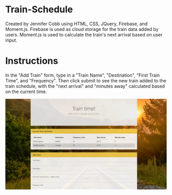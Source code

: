 # Train-Schedule
Created by Jennifer Cobb using HTML, CSS, JQuery, Firebase, and Moment.js. Firebase is used as cloud storage for the train data added by users. Moment.js is used to calculate the train's next arrival based on user input.

# Instructions
In the "Add Train" form, type in a "Train Name", "Destination", "First Train Time", and "Frequency". Then click submit to see the new train added to the train schedule, with the "next arrival" and "minutes away" calculated based on the current time.

![Screenshot](https://raw.githubusercontent.com/Jcobb27/train-schedule/master/images/screenshot.png)